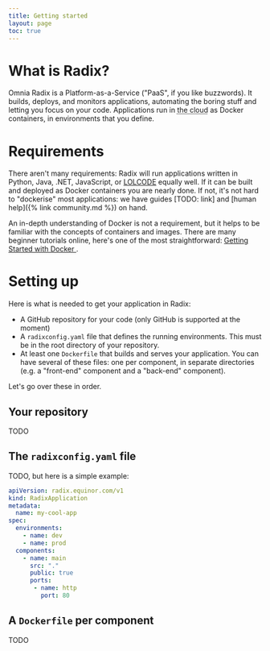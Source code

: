 ```yaml
---
title: Getting started
layout: page
toc: true
---
```


# What is Radix?

Omnia Radix is a Platform-as-a-Service ("PaaS", if you like buzzwords). It builds, deploys, and monitors applications, automating the boring stuff and letting you focus on your code. Applications run in <abbr title="someone else's computer">the cloud</abbr> as Docker containers, in environments that you define.

# Requirements

There aren't many requirements: Radix will run applications written in Python, Java, .NET, JavaScript, or [LOLCODE](https://en.wikipedia.org/wiki/LOLCODE) equally well. If it can be built and deployed as Docker containers you are nearly done. If not, it's not hard to "dockerise" most applications: we have guides [TODO: link] and [human help]({% link community.md %}) on hand.

An in-depth understanding of Docker is not a requirement, but it helps to be familiar with the concepts of containers and images. There are many beginner tutorials online, here's one of the most straightforward: [Getting Started with Docker
](https://scotch.io/tutorials/getting-started-with-docker).

# Setting up

Here is what is needed to get your application in Radix:

- A GitHub repository for your code (only GitHub is supported at the moment)
- A `radixconfig.yaml` file that defines the running environments. This must be in the root directory of your repository.
- At least one `Dockerfile` that builds and serves your application. You can have several of these files: one per component, in separate directories (e.g. a "front-end" component and a "back-end" component).

Let's go over these in order.

## Your repository

TODO

## The `radixconfig.yaml` file

TODO, but here is a simple example:

```yaml
apiVersion: radix.equinor.com/v1
kind: RadixApplication
metadata:
  name: my-cool-app
spec:
  environments:
    - name: dev
    - name: prod
  components:
    - name: main
      src: "."
      public: true
      ports:
       - name: http
         port: 80
```

## A `Dockerfile` per component

TODO
